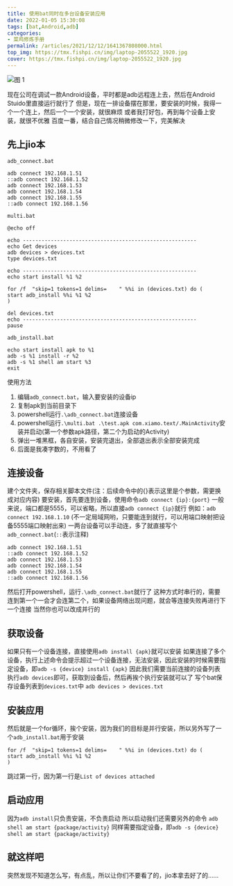 ```yaml
---
title: 使用bat同时在多台设备安装应用
date: 2022-01-05 15:30:08
tags: [bat,Android,adb]
categories: 
- 菜鸡修炼手册
permalink: /articles/2021/12/12/1641367808000.html
top_img: https://tmx.fishpi.cn/img/laptop-2055522_1920.jpg
cover: https://tmx.fishpi.cn/img/laptop-2055522_1920.jpg
---
```


![图 1](https://tmx.fishpi.cn/img/laptop-2055522_1920.jpg)  

现在公司在调试一款Android设备，平时都是adb远程连上去，然后在Android Stuido里直接运行就行了
但是，现在一排设备摆在那里，要安装的时候，我得一个一个连上，然后一个一个安装，就很麻烦
或者我打好包，再到每个设备上安装，就很不优雅
百度一番，结合自己情况稍微修改一下，完美解决

## 先上jio本
`adb_connect.bat`

```
adb connect 192.168.1.51
::adb connect 192.168.1.52
adb connect 192.168.1.53
adb connect 192.168.1.54
adb connect 192.168.1.55
::adb connect 192.168.1.56
```

`multi.bat`
```
@echo off

echo --------------------------------------------------------
echo Get devices
adb devices > devices.txt
type devices.txt

echo --------------------------------------------------------
echo start install %1 %2

for /f  "skip=1 tokens=1 delims=	" %%i in (devices.txt) do (
start adb_install %%i %1 %2
)

del devices.txt
echo --------------------------------------------------------
pause
```
`adb_install.bat`
```
echo start install apk to %1
adb -s %1 install -r %2
adb -s %1 shell am start %3
exit
```

使用方法
1. 编辑`adb_connect.bat`，输入要安装的设备ip
2. 复制apk到当前目录下
3. powershell运行`.\adb_connect.bat`连接设备
4. powershell运行`.\multi.bat .\test.apk com.xiamo.text/.MainActivity`安装并启动(第一个参数apk路径，第二个为启动的Activity)
5. 弹出一堆黑框，各自安装，安装完退出，全部退出表示全部安装完成
6. 后面是我凑字数的，不用看了


## 连接设备
建个文件夹，保存相关脚本文件(注：后续命令中的{}表示这里是个参数，需更换成对应内容)
要安装，首先要连到设备，使用命令`adb connect {ip}:{port}`
一般来说，端口都是5555，可以省略，所以直接`adb connect {ip}`就行
例如：`adb connect 192.168.1.10` (不一定局域网哟，只要能连到就行，可以用端口映射把设备5555端口映射出来)
一两台设备可以手动连，多了就直接写个`adb_connect.bat`(`::`表示注释)
```
adb connect 192.168.1.51
::adb connect 192.168.1.52
adb connect 192.168.1.53
adb connect 192.168.1.54
adb connect 192.168.1.55
::adb connect 192.168.1.56
```
然后打开powershell，运行`.\adb_connect.bat`就行了
这种方式时串行的，需要连到第一个一会才会连第二个，如果设备网络出现问题，就会等连接失败再进行下一个连接
当然你也可以改成并行的

## 获取设备
如果只有一个设备连接，直接使用`adb install {apk}`就可以安装
如果连接了多个设备，执行上述命令会提示超过一个设备连接，无法安装，因此安装的时候需要指定设备，即`adb -s {device} install {apk}`
因此我们需要当前连接的设备列表
执行`adb devices`即可，获取到设备后，然后再挨个执行安装就可以了
写个bat保存设备列表到`devices.txt`中
```adb devices > devices.txt```

## 安装应用
然后就是一个for循环，挨个安装，因为我们的目标是并行安装，所以另外写了一个`adb_install.bat`用于安装
```
for /f  "skip=1 tokens=1 delims=	" %%i in (devices.txt) do (
start adb_install %%i %1 %2
)
```
跳过第一行，因为第一行是`List of devices attached`

## 启动应用
因为`adb install`只负责安装，不负责启动
所以启动我们还需要另外的命令
`adb shell am start {package/activity}`
同样需要指定设备，即`adb -s {device} shell am start {package/activity}`


## 就这样吧
突然发现不知道怎么写，有点乱，所以让你们不要看了的，jio本拿去好了的……




